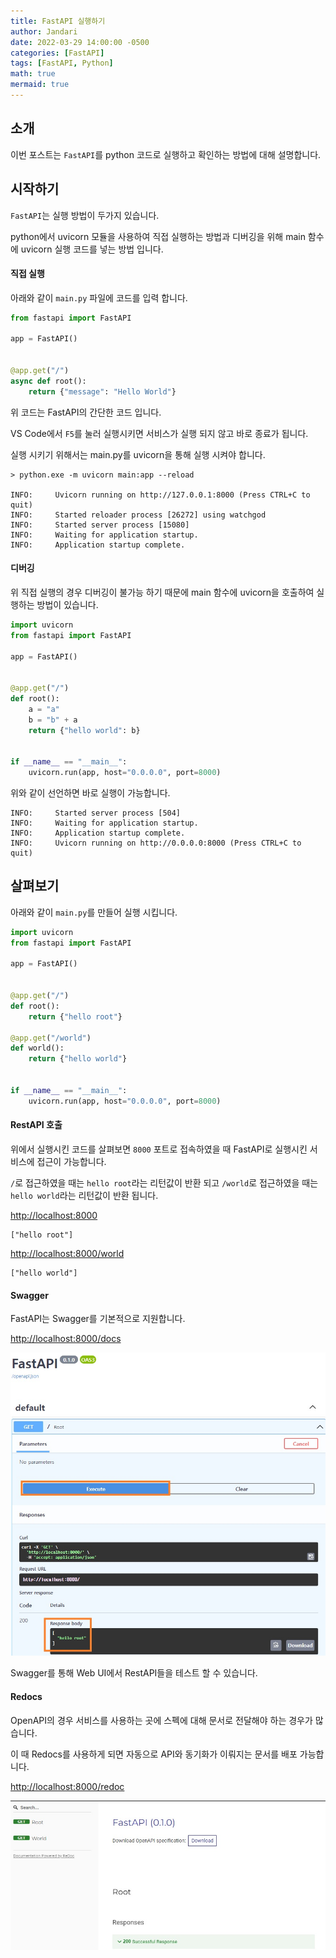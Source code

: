 ```yaml
---
title: FastAPI 실행하기
author: Jandari
date: 2022-03-29 14:00:00 -0500
categories: [FastAPI]
tags: [FastAPI, Python]
math: true
mermaid: true
---
```


## 소개

이번 포스트는 `FastAPI`를 python 코드로 실행하고 확인하는 방법에 대해 설명합니다.

## 시작하기

`FastAPI`는 실행 방법이 두가지 있습니다.

python에서 uvicorn 모듈을 사용하여 직접 실행하는 방법과 디버깅을 위해 main 함수에 uvicorn 실행 코드를 넣는 방법 입니다.

#### 직접 실행

아래와 같이 `main.py` 파일에 코드를 입력 합니다.

```py
from fastapi import FastAPI

app = FastAPI()


@app.get("/")
async def root():
    return {"message": "Hello World"}
```

위 코드는 FastAPI의 간단한 코드 입니다.

VS Code에서 `F5`를 눌러 실행시키면 서비스가 실행 되지 않고 바로 종료가 됩니다.

실행 시키기 위해서는 main.py를 uvicorn을 통해 실행 시켜야 합니다.

```
> python.exe -m uvicorn main:app --reload

INFO:     Uvicorn running on http://127.0.0.1:8000 (Press CTRL+C to quit)
INFO:     Started reloader process [26272] using watchgod
INFO:     Started server process [15080]
INFO:     Waiting for application startup.
INFO:     Application startup complete.
```

#### 디버깅

위 직접 실행의 경우 디버깅이 불가능 하기 때문에 main 함수에 uvicorn을 호출하여 실행하는 방법이 있습니다.

```py
import uvicorn
from fastapi import FastAPI

app = FastAPI()


@app.get("/")
def root():
    a = "a"
    b = "b" + a
    return {"hello world": b}


if __name__ == "__main__":
    uvicorn.run(app, host="0.0.0.0", port=8000)
```

위와 같이 선언하면 바로 실행이 가능합니다.

```
INFO:     Started server process [504]
INFO:     Waiting for application startup.
INFO:     Application startup complete.
INFO:     Uvicorn running on http://0.0.0.0:8000 (Press CTRL+C to quit)
```

## 살펴보기

아래와 같이 `main.py`를 만들어 실행 시킵니다.

```py
import uvicorn
from fastapi import FastAPI

app = FastAPI()


@app.get("/")
def root():
    return {"hello root"}

@app.get("/world")
def world():
    return {"hello world"}


if __name__ == "__main__":
    uvicorn.run(app, host="0.0.0.0", port=8000)
```



#### RestAPI 호출

위에서 실행시킨 코드를 살펴보면 `8000` 포트로 접속하였을 때 FastAPI로 실행시킨 서비스에 접근이 가능합니다.

`/`로 접근하였을 때는 `hello root`라는 리턴값이 반환 되고 `/world`로 접근하였을 때는 `hello world`라는 리턴값이 반환 됩니다.

[http://localhost:8000](http://localhost:8000)

```
["hello root"]
```

[http://localhost:8000/world](http://localhost:8000/world)


```
["hello world"]
```

#### Swagger

FastAPI는 Swagger를 기본적으로 지원합니다.

[http://localhost:8000/docs](http://localhost:8000/docs)

![image](/assets/img/post/2022-03-29-fastapi_start/1.jpg)

Swagger를 통해 Web UI에서 RestAPI들을 테스트 할 수 있습니다.

#### Redocs

OpenAPI의 경우 서비스를 사용하는 곳에 스펙에 대해 문서로 전달해야 하는 경우가 많습니다.

이 때 Redocs를 사용하게 되면 자동으로 API와 동기화가 이뤄지는 문서를 배포 가능합니다.

[http://localhost:8000/redoc](http://localhost:8000/redoc)

![image](/assets/img/post/2022-03-29-fastapi_start/2.jpg)
